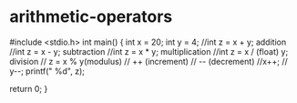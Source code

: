 # arithmetic-operators
#include &lt;stdio.h>
int main() {
int x = 20;
int y = 4;
//int z = x + y; addition
//int z = x - y; subtraction
//int z = x * y; multiplication
//int z = x / (float) y; division
// z = x % y(modulus)
// ++ (increment) 
// -- (decrement)
//x++;     // y--;
printf(" %d", z);

return 0; }
